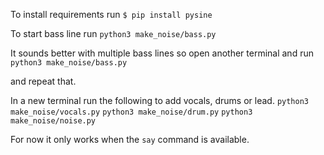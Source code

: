 To install requirements run
```$ pip install pysine```

To start bass line run
```python3 make_noise/bass.py```

It sounds better with multiple bass lines so open another terminal and run
```python3 make_noise/bass.py```

and repeat that.


In a new terminal run the following to add vocals, drums or lead.
```python3 make_noise/vocals.py```
```python3 make_noise/drum.py```
```python3 make_noise/noise.py```

For now it only works when the `say` command is available.
